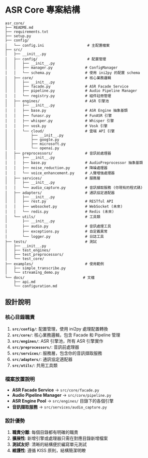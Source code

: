 # ASR Core 專案結構

```
asr_core/
├── README.md
├── requirements.txt
├── setup.py
├── config/
│   └── config.ini                    # 主配置檔案
├── src/
│   ├── __init__.py
│   ├── config/                       # 配置管理
│   │   ├── __init__.py
│   │   ├── manager.py               # ConfigManager
│   │   └── schema.py                # 使用 ini2py 的配置 schema
│   ├── core/                        # 核心業務邏輯
│   │   ├── __init__.py
│   │   ├── facade.py                # ASR Facade Service
│   │   ├── pipeline.py              # Audio Pipeline Manager
│   │   └── registry.py              # 組件註冊管理
│   ├── engines/                     # ASR 引擎池
│   │   ├── __init__.py
│   │   ├── base.py                  # ASR Engine 抽象基類
│   │   ├── funasr.py                # FunASR 引擎
│   │   ├── whisper.py               # Whisper 引擎
│   │   ├── vosk.py                  # Vosk 引擎
│   │   └── cloud/                   # 雲端 API 引擎
│   │       ├── __init__.py
│   │       ├── google.py
│   │       ├── microsoft.py
│   │       └── openai.py
│   ├── preprocessors/               # 音訊前處理器
│   │   ├── __init__.py
│   │   ├── base.py                  # AudioPreprocessor 抽象基類
│   │   ├── noise_reduction.py       # 降噪處理器
│   │   └── voice_enhancement.py     # 人聲增強處理器
│   ├── services/                    # 服務層
│   │   ├── __init__.py
│   │   └── audio_capture.py         # 音訊擷取服務 (你現有的程式碼)
│   ├── adapters/                    # 通訊協定適配器
│   │   ├── __init__.py
│   │   ├── rest.py                  # RESTful API
│   │   ├── websocket.py             # WebSocket (未來)
│   │   └── redis.py                 # Redis (未來)
│   └── utils/                       # 工具類
│       ├── __init__.py
│       ├── audio.py                 # 音訊處理工具
│       ├── exceptions.py            # 自定義異常
│       └── logger.py                # 日誌工具
├── tests/                           # 測試
│   ├── __init__.py
│   ├── test_engines/
│   ├── test_preprocessors/
│   └── test_core/
├── examples/                        # 使用範例
│   ├── simple_transcribe.py
│   └── streaming_demo.py
└── docs/                           # 文檔
    ├── api.md
    └── configuration.md
```

## 設計說明

### 核心目錄職責

1. **`src/config/`**: 配置管理，使用 ini2py 處理配置轉換
2. **`src/core/`**: 核心業務邏輯，包含 Facade 和 Pipeline 管理
3. **`src/engines/`**: ASR 引擎池，所有 ASR 引擎實作
4. **`src/preprocessors/`**: 音訊前處理器
5. **`src/services/`**: 服務層，包含你的音訊擷取服務
6. **`src/adapters/`**: 通訊協定適配器
7. **`src/utils/`**: 共用工具類

### 檔案放置說明

- **ASR Facade Service** → `src/core/facade.py`
- **Audio Pipeline Manager** → `src/core/pipeline.py`  
- **ASR Engine Pool** → `src/engines/` 目錄下的各個引擎
- **音訊擷取服務** → `src/services/audio_capture.py`

### 設計優勢

1. **職責分離**: 每個目錄都有明確的職責
2. **擴展性**: 新增引擎或處理器只需在對應目錄新增檔案
3. **測試友好**: 清晰的結構便於編寫單元測試
4. **維護性**: 遵循 KISS 原則，結構簡潔明瞭